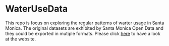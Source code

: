 # WaterUseData

This repo is focus on exploring the regular patterns of warter usage in Santa Monica. The original datasets are exhibited by Santa Monica Open Data and they could be exported in mutiple formats. Please click [here](https://data.smgov.net/Public-Services/Water-Usage) to have a look at the website.

